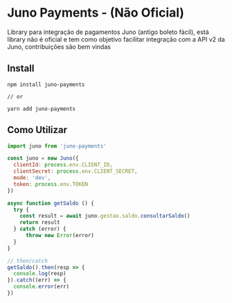 # Juno Payments - (Não Oficial)
Library para integração de pagamentos Juno (antigo boleto fácil), está library não é oficial e tem como objetivo facilitar integração com a API v2 da Juno, contribuições são bem vindas


## Install
```shell
npm install juno-payments

// or

yarn add juno-payments
```

## Como Utilizar
```js
import juno from 'juno-payments'

const juno = new Juno({
  clientId: process.env.CLIENT_ID,
  clientSecret: process.env.CLIENT_SECRET,
  mode: 'dev',
  token: process.env.TOKEN
})

async function getSaldo () {
  try {
    const result = await juno.gestao.saldo.consultarSaldo()
    return result
  } catch (error) {
      throw new Error(error)
  }
}

// then/catch
getSaldo().then(resp => {
  console.log(resp)
}).catch((err) => {
  console.error(err)
})
```